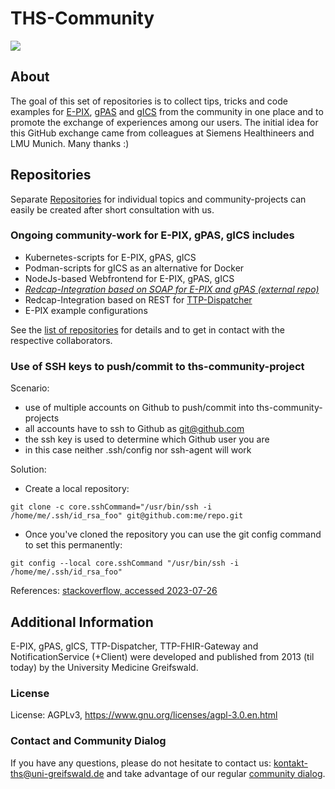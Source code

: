 # THS-Community

![](https://www.ths-greifswald.de/wp-content/uploads/2019/01/Design-Logo-THS-deutsch-271.png)

## About
The goal of this set of repositories is to collect tips, tricks and code examples for [E-PIX](https://ths-greifswald.de/e-pix), [gPAS](https://ths-greifswald.de/gpas) and [gICS](https://ths-greifswald.de/gics) from the community in one place and to promote the exchange of experiences among our users.
The initial idea for this GitHub exchange came from colleagues at Siemens Healthineers and LMU Munich. Many thanks :)
        
## Repositories   
Separate [Repositories](https://github.com/ths-community?tab=repositories) for individual topics and community-projects can easily be created after short consultation with us.

### Ongoing community-work for E-PIX, gPAS, gICS includes 
- Kubernetes-scripts for E-PIX, gPAS, gICS 
- Podman-scripts for gICS as an alternative for Docker
- NodeJs-based Webfrontend for E-PIX, gPAS, gICS 
- *[Redcap-Integration based on SOAP for E-PIX and gPAS (external repo)](https://github.com/cerhardt/redcap-pseudo-service)*
- Redcap-Integration based on REST for [TTP-Dispatcher](https://www.ncbi.nlm.nih.gov/pmc/articles/PMC4467617/)
- E-PIX example configurations

See the [list of repositories](https://github.com/ths-community?tab=repositories) for details and to get in contact with the respective collaborators.

### Use of SSH keys to push/commit to ths-community-project
Scenario: 
- use of multiple accounts on Github to push/commit into ths-community-projects
- all accounts have to ssh to Github as git@github.com
- the ssh key is used to determine which Github user you are
- in this case neither .ssh/config nor ssh-agent will work

Solution:

- Create a local repository:

`git clone -c core.sshCommand="/usr/bin/ssh -i /home/me/.ssh/id_rsa_foo" git@github.com:me/repo.git`

- Once you've cloned the repository you can use the git config command to set this permanently: 

`git config --local core.sshCommand "/usr/bin/ssh -i /home/me/.ssh/id_rsa_foo"`

References: [stackoverflow, accessed 2023-07-26](https://stackoverflow.com/questions/6688655/select-private-key-to-use-with-git#41947805)

## Additional Information

E-PIX, gPAS, gICS, TTP-Dispatcher, TTP-FHIR-Gateway and NotificationService (+Client) were developed and published from 2013 (til today) by the University Medicine Greifswald.

### License

License: AGPLv3, https://www.gnu.org/licenses/agpl-3.0.en.html

### Contact and Community Dialog
If you have any questions, please do not hesitate to contact us: [kontakt-ths@uni-greifswald.de](mailto:kontakt-ths@uni-greifswald.de) and take advantage of our regular [community dialog](https://ths-greifswald.de/community).
